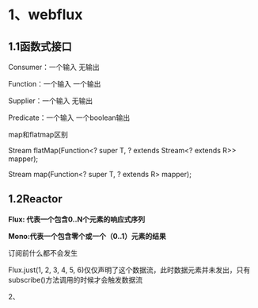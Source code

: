 # 1、webflux

## 1.1函数式接口



Consumer：一个输入 无输出

Function：一个输入 一个输出

Supplier：一个输入 无输出

Predicate：一个输入 一个boolean输出



map和flatmap区别

<R> Stream<R> flatMap(Function<? super T, ? extends Stream<? extends R>> mapper);

<R> Stream<R> map(Function<? super T, ? extends R> mapper);



## 1.2Reactor

**Flux: 代表一个包含0..N个元素的响应式序列**

**Mono:代表一个包含零个或一个（0..1）元素的结果**

订阅前什么都不会发生

Flux.just(1, 2, 3, 4, 5, 6)仅仅声明了这个数据流，此时数据元素并未发出，只有subscribe()方法调用的时候才会触发数据流







2、
